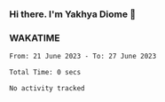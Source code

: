### Hi there. I'm Yakhya Diome 👋

### WAKATIME
<!--START_SECTION:waka-->

```txt
From: 21 June 2023 - To: 27 June 2023

Total Time: 0 secs

No activity tracked
```

<!--END_SECTION:waka-->
